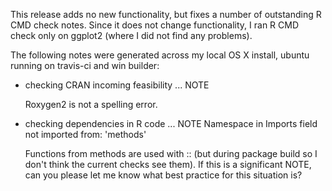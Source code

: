 This release adds no new functionality, but fixes a number of outstanding R CMD check notes. Since it does not change functionality, I ran R CMD check only on ggplot2 (where I did not find any problems).

The following notes were generated across my local OS X install, ubuntu running on travis-ci and win builder:

* checking CRAN incoming feasibility ... NOTE

  Roxygen2 is not a spelling error.

* checking dependencies in R code ... NOTE
  Namespace in Imports field not imported from: 'methods'

  Functions from methods are used with :: (but during package build
  so I don't think the current checks see them). If this is a significant
  NOTE, can you please let me know what best practice for this
  situation is?
  



